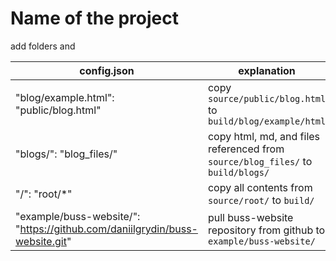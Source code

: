 # Name of the project

add folders and 

| config.json | explanation |
| ----------- | ----------- |
| "blog/example.html": "public/blog.html" | copy `source/public/blog.html` to `build/blog/example/html` |
| "blogs/": "blog_files/" | copy html, md, and files referenced from `source/blog_files/` to `build/blogs/` |
| "/": "root/*" | copy all contents from `source/root/` to `build/` |
| "example/buss-website/": "https://github.com/daniilgrydin/buss-website.git" | pull buss-website repository from github to `example/buss-website/` |